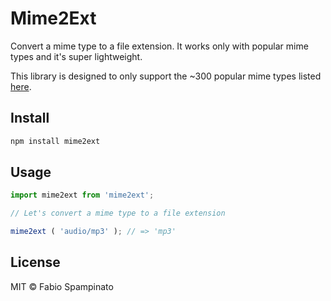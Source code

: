 # Mime2Ext

Convert a mime type to a file extension. It works only with popular mime types and it's super lightweight.

This library is designed to only support the ~300 popular mime types listed [here](https://github.com/fabiospampinato/mime-standard/blob/master/src/index.ts).

## Install

```sh
npm install mime2ext
```

## Usage

```ts
import mime2ext from 'mime2ext';

// Let's convert a mime type to a file extension

mime2ext ( 'audio/mp3' ); // => 'mp3'
```

## License

MIT © Fabio Spampinato
